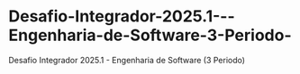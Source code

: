# Desafio-Integrador-2025.1---Engenharia-de-Software-3-Periodo-
Desafio Integrador 2025.1 - Engenharia de Software (3 Periodo)
